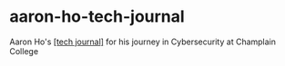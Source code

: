 # aaron-ho-tech-journal
Aaron Ho's [[tech journal]]((https://github.com/aaronho01/aaron-ho-tech-journal/wiki)) for his journey in Cybersecurity at Champlain College
